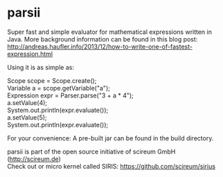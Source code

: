 parsii
======

Super fast and simple evaluator for mathematical expressions written in Java. More background information can be found in this blog post: http://andreas.haufler.info/2013/12/how-to-write-one-of-fastest-expression.html

Using it is as simple as:

Scope scope = Scope.create();   
Variable a = scope.getVariable("a");   
Expression expr = Parser.parse("3 + a * 4");   
a.setValue(4);   
System.out.println(expr.evaluate());   
a.setValue(5);   
System.out.println(expr.evaluate());

For your convenience: A pre-built jar can be found in the build directory.

parsii is part of the open source initiative of scireum GmbH (http://scireum.de)   
Check out or micro kernel called SIRIS: https://github.com/scireum/sirius
